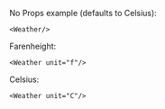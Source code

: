 No Props example (defaults to Celsius):

```example
<Weather/>
```

Farenheight:

```example
<Weather unit="f"/>
```

Celsius:

```example
<Weather unit="C"/>
```
